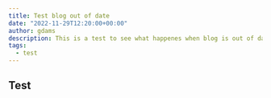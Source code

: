 ```yaml
---
title: Test blog out of date
date: "2022-11-29T12:20:00+00:00"
author: gdams
description: This is a test to see what happenes when blog is out of date.
tags:
  - test
---
```


## Test
